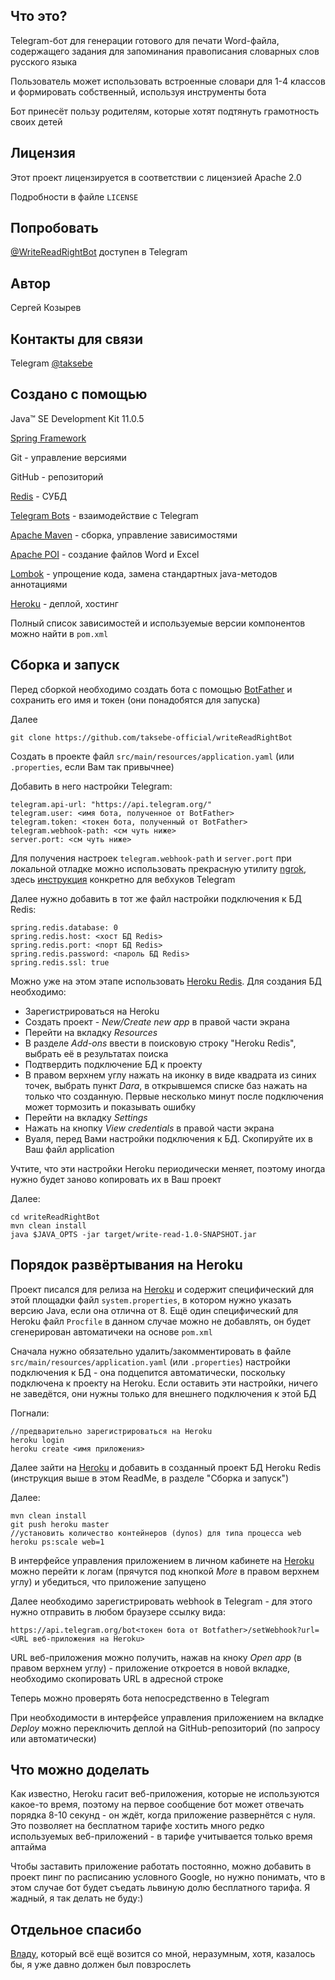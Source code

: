 ## Что это?
Telegram-бот для генерации готового для печати Word-файла, содержащего задания для запоминания правописания словарных слов русского языка

Пользователь может использовать встроенные словари для 1-4 классов и формировать собственный, используя инструменты бота

Бот принесёт пользу родителям, которые хотят подтянуть грамотность своих детей

## Лицензия
Этот проект лицензируется в соответствии с лицензией Apache 2.0

Подробности в файле ```LICENSE```

## Попробовать
[@WriteReadRightBot](https://t.me/WriteReadRightBot) доступен в Telegram

## Автор
Сергей Козырев

## Контакты для связи
Telegram [@taksebe](https://t.me/taksebe)

## Создано с помощью
Java™ SE Development Kit 11.0.5

[Spring Framework](https://spring.io/)

Git - управление версиями

GitHub - репозиторий

[Redis](https://redis.io/) - СУБД

[Telegram Bots](https://core.telegram.org/bots) - взаимодействие с Telegram

[Apache Maven](https://maven.apache.org/) - сборка, управление зависимостями

[Apache POI](https://poi.apache.org/) - создание файлов Word и Excel

[Lombok](https://projectlombok.org/) - упрощение кода, замена стандартных java-методов аннотациями

[Heroku](https://www.heroku.com/) - деплой, хостинг

Полный список зависимостей и используемые версии компонентов можно найти в ```pom.xml```

## Сборка и запуск
Перед сборкой необходимо создать бота с помощью [BotFather](https://t.me/botfather) и сохранить его имя и токен (они понадобятся для запуска)

Далее
```
git clone https://github.com/taksebe-official/writeReadRightBot
```

Создать в проекте файл ```src/main/resources/application.yaml``` (или ```.properties```, если Вам так привычнее)

Добавить в него настройки Telegram:
```
telegram.api-url: "https://api.telegram.org/"
telegram.user: <имя бота, полученное от BotFather>
telegram.token: <токен бота, полученный от BotFather>
telegram.webhook-path: <см чуть ниже>
server.port: <см чуть ниже>
```
Для получения настроек ```telegram.webhook-path``` и ```server.port``` при локальной отладке можно использовать прекрасную утилиту [ngrok](https://ngrok.com/), здесь [инструкция](https://pavelpage.ru/koderstvo/nastroyka-ngrok-dlya-otladki-telegram-bota.html) конкретно для вебхуков Telegram

Далее нужно добавить в тот же файл настройки подключения к БД Redis:
```
spring.redis.database: 0
spring.redis.host: <хост БД Redis>
spring.redis.port: <порт БД Redis>
spring.redis.password: <пароль БД Redis>
spring.redis.ssl: true
```
Можно уже на этом этапе использовать [Heroku Redis](https://devcenter.heroku.com/articles/heroku-redis). Для создания БД необходимо:
<ul>
 <li>Зарегистрироваться на Heroku</li>
 <li>Создать проект - <i>New/Create new app</i> в правой части экрана </li>
 <li>Перейти на вкладку <i>Resources</i></li>
 <li>В разделе <i>Add-ons</i> ввести в поисковую строку "Heroku Redis", выбрать её в результатах поиска</li>
 <li>Подтвердить подключение БД к проекту</li>
 <li>В правом верхнем углу нажать на иконку в виде квадрата из синих точек, выбрать пункт <i>Dara</i>, в открывшемся списке баз нажать на только что созданную. Первые несколько минут после подключения может тормозить и показывать ошибку </li>
 <li>Перейти на вкладку <i>Settings</i></li>
 <li>Нажать на кнопку <i>View credentials</i> в правой части экрана</li>
 <li>Вуаля, перед Вами настройки подключения к БД. Скопируйте их в Ваш файл application</li>
</ul>
Учтите, что эти настройки Heroku периодически меняет, поэтому иногда нужно будет заново копировать их в Ваш проект

Далее:
```
cd writeReadRightBot
mvn clean install
java $JAVA_OPTS -jar target/write-read-1.0-SNAPSHOT.jar
```

## Порядок развёртывания на Heroku
Проект писался для релиза на [Heroku](https://www.heroku.com/) и содержит специфический для этой площадки файл ```system.properties```, в котором нужно указать версию Java, если она отлична от 8. Ещё один специфический для Heroku файл ```Procfile``` в данном случае можно не добавлять, он будет сгенерирован автоматичеки на основе ```pom.xml```

Сначала нужно обязательно удалить/закомментировать в файле ```src/main/resources/application.yaml``` (или ```.properties```) настройки подключения к БД - она подцепится автоматически, поскольку подключена к проекту на Heroku. Если оставить эти настройки, ничего не заведётся, они нужны только для внешнего подключения к этой БД

Погнали:
```
//предварительно зарегистрироваться на Heroku
heroku login
heroku create <имя приложения>
```

Далее зайти на [Heroku](https://www.heroku.com/) и добавить в созданный проект БД Heroku Redis (инструкция выше в этом ReadMe, в разделе "Сборка и запуск")

Далее:
```
mvn clean install
git push heroku master
//установить количество контейнеров (dynos) для типа процесса web
heroku ps:scale web=1
```

В интерфейсе управления приложением в личном кабинете на [Heroku](https://www.heroku.com/) можно перейти к логам (прячутся под кнопкой <i>More</i> в правом верхнем углу) и убедиться, что приложение запущено

Далее необходимо зарегистрировать webhook в Telegram - для этого нужно отправить в любом браузере ссылку вида:
```
https://api.telegram.org/bot<токен бота от Botfather>/setWebhook?url=<URL веб-приложения на Heroku>
```

URL веб-приложения можно получить, нажав на кноку <i>Open app</i> (в правом верхнем углу) - приложение откроется в новой вкладке, необходимо скопировать URL в адресной строке

Теперь можно проверять бота непосредственно в Telegram

При необходимости в интерфейсе управления приложением на вкладке <i>Deploy</i> можно переключить деплой на GitHub-репозиторий (по запросу или автоматически)

## Что можно доделать
Как известно, Heroku гасит веб-приложения, которые не используются какое-то время, поэтому на первое сообщение бот может отвечать порядка 8-10 секунд - он ждёт, когда приложение развернётся с нуля. Это позволяет на бесплатном тарифе хостить много редко используемых веб-приложений - в тарифе учитывается только время аптайма

Чтобы заставить приложение работать постоянно, можно добавить в проект пинг по расписанию условного Google, но нужно понимать, что в этом случае бот будет съедать львиную долю бесплатного тарифа. Я жадный, я так делать не буду:)

## Отдельное спасибо
[Владу](https://github.com/itotx), который всё ещё возится со мной, неразумным, хотя, казалось бы, я уже давно должен был повзрослеть